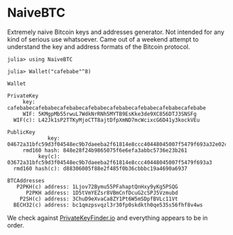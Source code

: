 # NaiveBTC

Extremely naive Bitcoin keys and addresses generator. Not intended for any kind of serious use whatsoever. Came out of a weekend attempt to understand the key and address formats of the Bitcoin protocol.

```
julia> using NaiveBTC

julia> Wallet("cafebabe"^8)

Wallet

PrivateKey
     key: cafebabecafebabecafebabecafebabecafebabecafebabecafebabecafebabe
     WIF: 5KMgpMb55rwuL7WdkNrRNh5MYTB9EsKke3de9XC856DTJ3SNSFg
  WIF(c): L42Jk1sP2TTKyMjoCTT8ajtDfpXmND7mcWcixcG6D41y3kockVEu

PublicKey
             key: 04672a31bfc59d3f04548ec9b7daeeba2f61814e8ccc40448045007f5479f693a32e02c7f93d13dc2732b760ca377a5897b9dd41a1c1b29dc0442fdce6d0a04d1d
     rmd160 hash: 848e28f24b9865075f6e6efa3abbc5736e23b261
          key(c): 03672a31bfc59d3f04548ec9b7daeeba2f61814e8ccc40448045007f5479f693a3
  rmd160 hash(c): d88306005f88e2f485f0b36cbbbc19a4690a6937

BTCAddresses
   P2PKH(c) address: 1Ljov72Bymu55PFahaptQnHxy9yKg5PSQG
      P2PKH address: 1D5tVmYEZsr8VBmCnfDcuG2cSPJ5Vzmubd
    P2SH(c) address: 3ChuD9eXvaCa8ZY1Pt6W5mSDpfBVLc11Vt
  BECH32(c) address: bc1qmzpsvqzl3r30fp0skdkth0qe535s56fhf8v4ws
```
We check against [PrivateKeyFinder.io](https://privatekeyfinder.io/key/cafebabecafebabecafebabecafebabecafebabecafebabecafebabecafebabe) and everything appears to be in order.